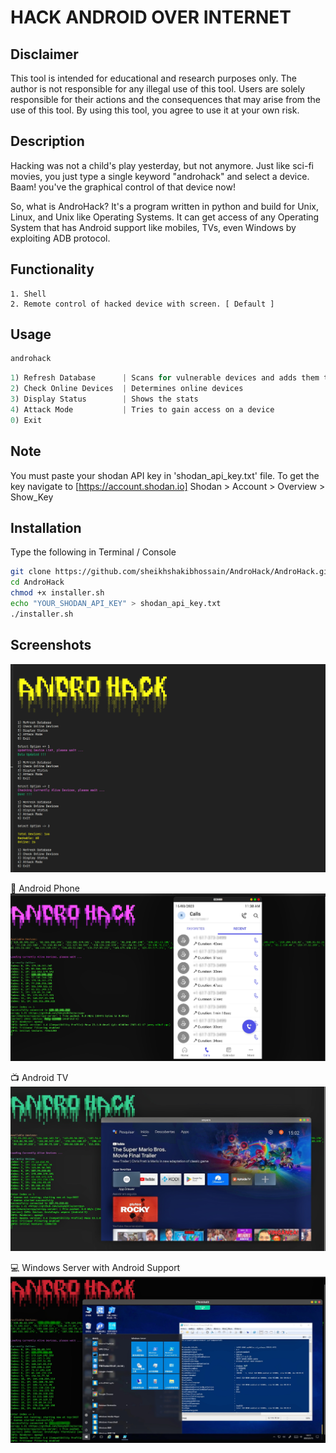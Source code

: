 # HACK ANDROID OVER INTERNET

## Disclaimer

This tool is intended for educational and research purposes only. The author is not responsible for any illegal use of this tool. Users are solely responsible for their actions and the consequences that may arise from the use of this tool. By using this tool, you agree to use it at your own risk.

## Description

Hacking was not a child's play yesterday, but not anymore.
Just like sci-fi movies, you just type a single keyword "androhack" and select a device. 
Baam! you've the graphical control of that device now!



So, what is AndroHack? 
It's a program written in python and build for Unix, Linux, and Unix like Operating Systems. 
It can get access of any Operating System that has Android support like mobiles, TVs, even Windows by exploiting ADB protocol.



## Functionality
    
    1. Shell
    2. Remote control of hacked device with screen. [ Default ]
    

## Usage
```bash
androhack
```
```javascript
1) Refresh Database      | Scans for vulnerable devices and adds them to database
2) Check Online Devices  | Determines online devices
3) Display Status        | Shows the stats
4) Attack Mode           | Tries to gain access on a device
0) Exit
```


## Note

You must paste your shodan API key in 'shodan_api_key.txt' file.
To get the key navigate to [https://account.shodan.io] Shodan > Account > Overview > Show_Key 



## Installation 

Type the following in Terminal / Console

```bash
git clone https://github.com/sheikhshakibhossain/AndroHack/AndroHack.git
cd AndroHack
chmod +x installer.sh
echo "YOUR_SHODAN_API_KEY" > shodan_api_key.txt
./installer.sh
```

## Screenshots

![screenshot](https://raw.githubusercontent.com/sheikhshakibhossain/screenshot/main/androhack_3.png)

📲 Android Phone
![screenshot](https://raw.githubusercontent.com/sheikhshakibhossain/screenshot/main/androhack_0.png)

📺 Android TV
![screenshot](https://raw.githubusercontent.com/sheikhshakibhossain/screenshot/main/androhack_1.png)

💻 Windows Server with Android Support
![screenshot](https://raw.githubusercontent.com/sheikhshakibhossain/screenshot/main/androhack_2.png)
